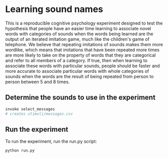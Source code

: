 # Learning sound names

This is a reproducible cognitive psychology experiment designed to test the hypothesis that people have an easier time learning to associate novel words with categories of sounds when the words being learned are the output of an iterated imitation game, much like the children's game of telephone. We believe that repeating imitations of sounds makes them more wordlike, which means that imitations that have been repeated more times are more likely to take on the property of words that they are categorical and refer to all members of a category. If true, then when learning to associate these words with particular sounds, people should be faster and more accurate to associate particular words with whole categories of sounds when the words are the result of being repeated from person to person between 5 and 8 times.

## Determine the sounds to use in the experiment

```bash
invoke select_messages
# creates stimuli/messages.csv
```

## Run the experiment

To run the experiment, run the run.py script:

```bash
python run.py
```
